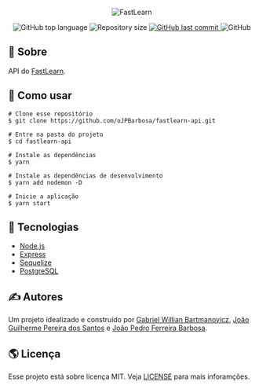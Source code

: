<p align="center">
  <img alt="FastLearn" src="https://user-images.githubusercontent.com/79005271/133346361-e987647a-bd61-4722-9718-4413259ff6c7.gif">
</p>

<p align="center">
  <img alt="GitHub top language" src="https://img.shields.io/github/languages/top/oJPBarbosa/fastlearn-api.svg">

  <img alt="Repository size" src="https://img.shields.io/github/repo-size/oJPBarbosa/fastlearn-api.svg">
  <a href="https://github.com/oJPBarbosa/fastlearn-api/commits">
    <img alt="GitHub last commit" src="https://img.shields.io/github/last-commit/oJPBarbosa/fastlearn-api.svg">
  </a>
  <img alt="GitHub" src="https://img.shields.io/github/license/oJPBarbosa/fastlearn-api.svg">
</p>

## 🎯 Sobre

API do [FastLearn](https://github.com/obielwb/fastlearn).

## 🙋 Como usar

```
# Clone esse repositório
$ git clone https://github.com/oJPBarbosa/fastlearn-api.git

# Entre na pasta do projeto
$ cd fastlearn-api

# Instale as dependências
$ yarn

# Instale as dependências de desenvolvimento
$ yarn add nodemon -D

# Inicie a aplicação
$ yarn start
```

## :rocket: Tecnologias

- [Node.js](https://nodejs.org/)
- [Express](https://expressjs.com/)
- [Sequelize](https://sequelize.org/)
- [PostgreSQL](https://www.postgresql.org/)

## ✍️ Autores

Um projeto idealizado e construído por [Gabriel Willian Bartmanovicz](https://github.com/obielwb), [João Guilherme Pereira dos Santos](https://github.com/Joao2708-P) e [João Pedro Ferreira Barbosa](https://github.com/oJPBarbosa).

## 🌎 Licença

Esse projeto está sobre licença MIT. Veja [LICENSE](https://github.com/oJPBarbosa/fastlearn-api/blob/main/LICENSE) para mais inforamções.

